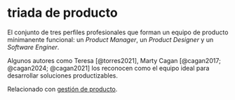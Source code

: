 # triada de producto

El conjunto de tres perfiles profesionales que forman un equipo de producto mínimanente funcional: un *Product Manager*, un *Product Designer* y un *Software Enginer*.

Algunos autores como Teresa [@torres2021], Marty Cagan [@cagan2017; @cagan2024; @cagan2021] los reconocen como el equipo ideal para desarrollar soluciones productizables.

Relacionado con [gestión de producto](202506042136.md).

